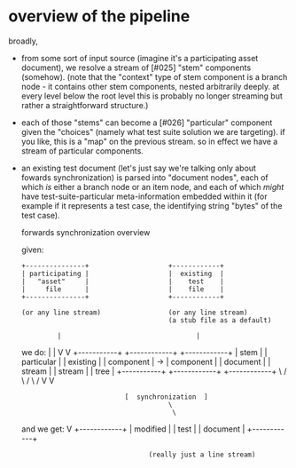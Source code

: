 # overview of the pipeline

broadly,

  - from some sort of input source (imagine it's a participating asset
    document), we resolve a stream of [#025] "stem" components (somehow).
    (note that the "context" type of stem component is a branch node -
    it contains other stem components, nested arbitrarily deeply. at
    every level below the root level this is probably no longer streaming
    but rather a straightforward structure.)

  - each of those "stems" can become a [#026] "particular" component
    given the "choices" (namely what test suite solution we are targeting).
    if you like, this is a "map" on the previous stream.
    so in effect we have a stream of particular components.

  - an existing test document (let's just say we're talking only about
    fowards synchronization) is parsed into "document nodes", each of which
    *is* either a branch node or an item node, and each of which *might*
    have test-suite-particular meta-information embedded within it
    (for example if it represents a test case, the identifying string
    "bytes" of the test case).



    forwards synchronization overview

    given:

        +---------------+                    +------------+
        | participating |                    |  existing  |
        |   "asset"     |                    |    test    |
        |     file      |                    |    file    |
        +---------------+                    +------------+

        (or any line stream)                 (or any line stream)
                                             (a stub file as a default)

                 |                                  |
    we do:       |                                  |
                 V                                  V
        +-----------+    +------------+        +------------+
        |   stem    |    | particular |        |  existing  |
        | component | -> | component  |        |  document  |
        |  stream   |    |   stream   |        |    tree    |
        +-----------+    +------------+        +------------+
                                \                    /
                                 \                  /
                                  \                /
                                   V              V

                                  [  synchronization  ]
                                             \
                                              \
    and we get:                                V
                                            +------------+
                                            |  modified  |
                                            |    test    |
                                            |  document  |
                                            +------------+

                                        (really just a line stream)
